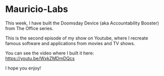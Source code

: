 # Mauricio-Labs

This week, I have built the Doomsday Device (aka Accountability Booster) from The Office series.

This is the second episode of my show on Youtube, where I recreate famous software and applications from movies and TV shows.

You can see the video where I built it here: https://youtu.be/WxkZMDmDQcs

I hope you enjoy!
